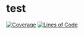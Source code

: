 # test
[![Coverage](https://sonarcloud.io/api/project_badges/measure?project=nastunef_forTest&metric=coverage)](https://sonarcloud.io/dashboard?id=nastunef_forTest)
[![Lines of Code](https://sonarcloud.io/api/project_badges/measure?project=nastunef_forTest&metric=ncloc)](https://sonarcloud.io/dashboard?id=nastunef_forTest)
